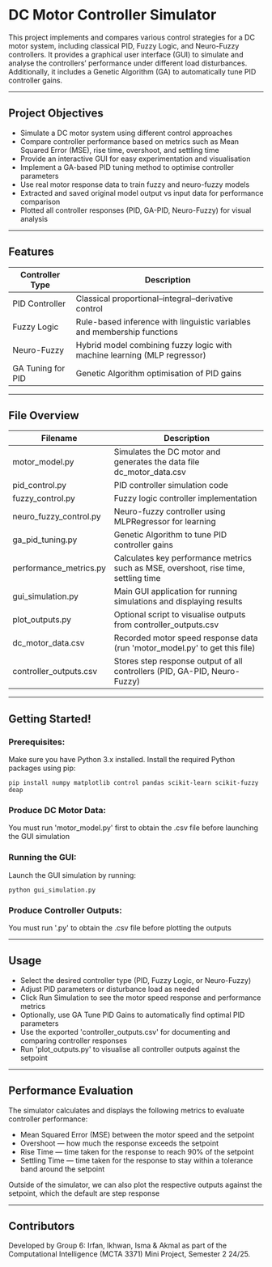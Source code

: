 # DC Motor Controller Simulator

This project implements and compares various control strategies for a DC motor system, including classical PID, Fuzzy Logic, and Neuro-Fuzzy controllers. It provides a graphical user interface (GUI) to simulate and analyse the controllers’ performance under different load disturbances. Additionally, it includes a Genetic Algorithm (GA) to automatically tune PID controller gains.

---

## Project Objectives

- Simulate a DC motor system using different control approaches  
- Compare controller performance based on metrics such as Mean Squared Error (MSE), rise time, overshoot, and settling time  
- Provide an interactive GUI for easy experimentation and visualisation  
- Implement a GA-based PID tuning method to optimise controller parameters  
- Use real motor response data to train fuzzy and neuro-fuzzy models
- Extracted and saved original model output vs input data for performance comparison
- Plotted all controller responses (PID, GA-PID, Neuro-Fuzzy) for visual analysis

---

## Features

Controller Type     | Description
--------------------|------------------------------------------------------------
PID Controller      | Classical proportional–integral–derivative control
Fuzzy Logic         | Rule-based inference with linguistic variables and membership functions
Neuro-Fuzzy         | Hybrid model combining fuzzy logic with machine learning (MLP regressor)
GA Tuning for PID   | Genetic Algorithm optimisation of PID gains

---

## File Overview

Filename                | Description
------------------------|---------------------------------------------------------
motor_model.py          | Simulates the DC motor and generates the data file dc_motor_data.csv
pid_control.py          | PID controller simulation code
fuzzy_control.py        | Fuzzy logic controller implementation
neuro_fuzzy_control.py  | Neuro-fuzzy controller using MLPRegressor for learning
ga_pid_tuning.py        | Genetic Algorithm to tune PID controller gains
performance_metrics.py  | Calculates key performance metrics such as MSE, overshoot, rise time, settling time
gui_simulation.py       | Main GUI application for running simulations and displaying results
plot_outputs.py         | Optional script to visualise outputs from controller_outputs.csv
dc_motor_data.csv       | Recorded motor speed response data (run 'motor_model.py' to get this file)
controller_outputs.csv  | Stores step response output of all controllers (PID, GA-PID, Neuro-Fuzzy)

---

## Getting Started!

### Prerequisites:
Make sure you have Python 3.x installed. Install the required Python packages using pip:
``` 
pip install numpy matplotlib control pandas scikit-learn scikit-fuzzy deap
```

### Produce DC Motor Data:
You must run 'motor_model.py' first to obtain the .csv file before launching the GUI simulation

### Running the GUI:
Launch the GUI simulation by running:
```
python gui_simulation.py
```

### Produce Controller Outputs:
You must run '.py'  to obtain the .csv file before plotting the outputs

---

## Usage

- Select the desired controller type (PID, Fuzzy Logic, or Neuro-Fuzzy)
- Adjust PID parameters or disturbance load as needed
- Click Run Simulation to see the motor speed response and performance metrics
- Optionally, use GA Tune PID Gains to automatically find optimal PID parameters
- Use the exported 'controller_outputs.csv' for documenting and comparing controller responses
- Run 'plot_outputs.py' to visualise all controller outputs against the setpoint

---

## Performance Evaluation

The simulator calculates and displays the following metrics to evaluate controller performance:

- Mean Squared Error (MSE) between the motor speed and the setpoint
- Overshoot — how much the response exceeds the setpoint
- Rise Time — time taken for the response to reach 90% of the setpoint
- Settling Time — time taken for the response to stay within a tolerance band around the setpoint

Outside of the simulator, we can also plot the respective outputs against the setpoint, which the default are step response

---

## Contributors

Developed by Group 6: Irfan, Ikhwan, Isma & Akmal as part of the Computational Intelligence (MCTA 3371) Mini Project, Semester 2 24/25. 
